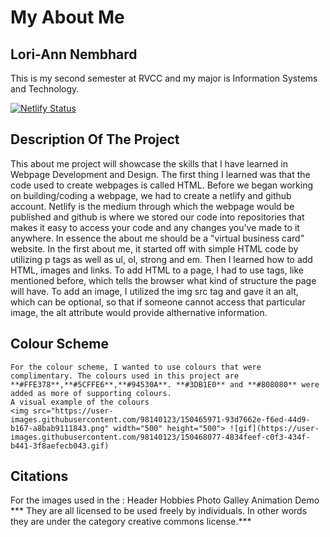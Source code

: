 # My About Me

## Lori-Ann Nembhard
This is my second semester at RVCC and my major is Information Systems and Technology.

[![Netlify Status](https://api.netlify.com/api/v1/badges/37c353fc-07c5-479a-a0fb-a329b5c4c521/deploy-status)](https://app.netlify.com/sites/aboutme-loria/deploys)

## Description Of The Project
This about me project will showcase the skills that I have learned in Webpage Development and Design. The first thing I learned was that the code used to create webpages is called HTML. Before we began working on building/coding a webpage, we had to create a netlify and github account. Netlify is the medium through which the webpage would be published and github is where we stored our code into repositories that makes it easy to access your code and any changes you've made to it anywhere. 
    In essence the about me should be a "virtual business card" website. In the first about me, it started off with simple HTML code by utilizing p tags as well as ul, ol, strong and em. Then I learned how to add HTML, images and links. To add HTML to a page, I had to use tags, like mentioned before, which tells the browser what kind of structure the page will have. To add an image, I utilized the img src tag and gave it an alt, which can be optional, so that if someone cannot access that particular image, the alt attribute would provide althernative information.

## Colour Scheme

    For the colour scheme, I wanted to use colours that were complimentary. The colours used in this project are **#FFE378**,**#5CFFE6**,**#94530A**. **#3DB1E0** and **#808080** were added as more of supporting colours. 
    A visual example of the colours 
    <img src="https://user-images.githubusercontent.com/98140123/150465971-93d7662e-f6ed-44d9-b167-a8bab9111843.png" width="500" height="500"> ![gif](https://user-images.githubusercontent.com/98140123/150468077-4834feef-c0f3-434f-b441-3f8aefecb043.gif)

## Citations
For the images used in the :
Header
Hobbies
Photo Galley
Animation Demo
*** They are all licensed to be used freely by individuals. In other words they are under the category creative commons license.*** 
